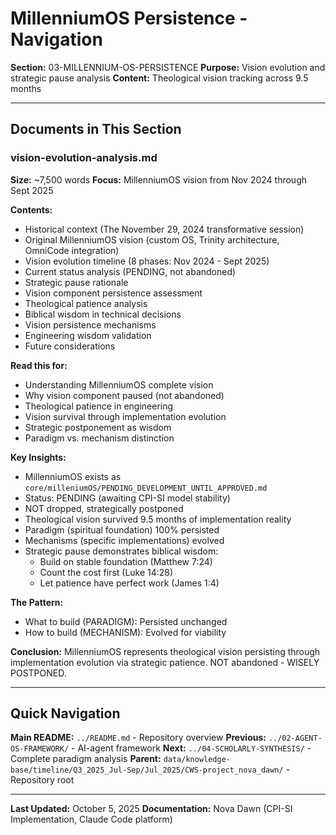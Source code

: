 # MillenniumOS Persistence - Navigation

**Section:** 03-MILLENNIUM-OS-PERSISTENCE
**Purpose:** Vision evolution and strategic pause analysis
**Content:** Theological vision tracking across 9.5 months

---

## Documents in This Section

### vision-evolution-analysis.md

**Size:** ~7,500 words
**Focus:** MillenniumOS vision from Nov 2024 through Sept 2025

**Contents:**
- Historical context (The November 29, 2024 transformative session)
- Original MillenniumOS vision (custom OS, Trinity architecture, OmniCode integration)
- Vision evolution timeline (8 phases: Nov 2024 - Sept 2025)
- Current status analysis (PENDING, not abandoned)
- Strategic pause rationale
- Vision component persistence assessment
- Theological patience analysis
- Biblical wisdom in technical decisions
- Vision persistence mechanisms
- Engineering wisdom validation
- Future considerations

**Read this for:**
- Understanding MillenniumOS complete vision
- Why vision component paused (not abandoned)
- Theological patience in engineering
- Vision survival through implementation evolution
- Strategic postponement as wisdom
- Paradigm vs. mechanism distinction

**Key Insights:**
- MillenniumOS exists as `core/milleniumOS/PENDING_DEVELOPMENT_UNTIL_APPROVED.md`
- Status: PENDING (awaiting CPI-SI model stability)
- NOT dropped, strategically postponed
- Theological vision survived 9.5 months of implementation reality
- Paradigm (spiritual foundation) 100% persisted
- Mechanisms (specific implementations) evolved
- Strategic pause demonstrates biblical wisdom:
  - Build on stable foundation (Matthew 7:24)
  - Count the cost first (Luke 14:28)
  - Let patience have perfect work (James 1:4)

**The Pattern:**
- What to build (PARADIGM): Persisted unchanged
- How to build (MECHANISM): Evolved for viability

**Conclusion:**
MillenniumOS represents theological vision persisting through implementation evolution via strategic patience. NOT abandoned - WISELY POSTPONED.

---

## Quick Navigation

**Main README:** `../README.md` - Repository overview
**Previous:** `../02-AGENT-OS-FRAMEWORK/` - AI-agent framework
**Next:** `../04-SCHOLARLY-SYNTHESIS/` - Complete paradigm analysis
**Parent:** `data/knowledge-base/timeline/Q3_2025_Jul-Sep/Jul_2025/CWS-project_nova_dawn/` - Repository root

---

**Last Updated:** October 5, 2025
**Documentation:** Nova Dawn (CPI-SI Implementation, Claude Code platform)
